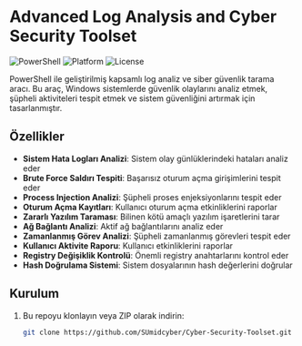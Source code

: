 # Advanced Log Analysis and Cyber Security Toolset

![PowerShell](https://img.shields.io/badge/PowerShell-v5.1+-blue.svg)
![Platform](https://img.shields.io/badge/Platform-Windows-lightgrey.svg)
![License](https://img.shields.io/badge/License-MIT-green.svg)

PowerShell ile geliştirilmiş kapsamlı log analiz ve siber güvenlik tarama aracı. Bu araç, Windows sistemlerde güvenlik olaylarını analiz etmek, şüpheli aktiviteleri tespit etmek ve sistem güvenliğini artırmak için tasarlanmıştır.

## Özellikler

- **Sistem Hata Logları Analizi**: Sistem olay günlüklerindeki hataları analiz eder
- **Brute Force Saldırı Tespiti**: Başarısız oturum açma girişimlerini tespit eder
- **Process Injection Analizi**: Şüpheli proses enjeksiyonlarını tespit eder
- **Oturum Açma Kayıtları**: Kullanıcı oturum açma etkinliklerini raporlar
- **Zararlı Yazılım Taraması**: Bilinen kötü amaçlı yazılım işaretlerini tarar
- **Ağ Bağlantı Analizi**: Aktif ağ bağlantılarını analiz eder
- **Zamanlanmış Görev Analizi**: Şüpheli zamanlanmış görevleri tespit eder
- **Kullanıcı Aktivite Raporu**: Kullanıcı etkinliklerini raporlar
- **Registry Değişiklik Kontrolü**: Önemli registry anahtarlarını kontrol eder
- **Hash Doğrulama Sistemi**: Sistem dosyalarının hash değerlerini doğrular

## Kurulum

1. Bu repoyu klonlayın veya ZIP olarak indirin:
   ```bash
   git clone https://github.com/SUmidcyber/Cyber-Security-Toolset.git